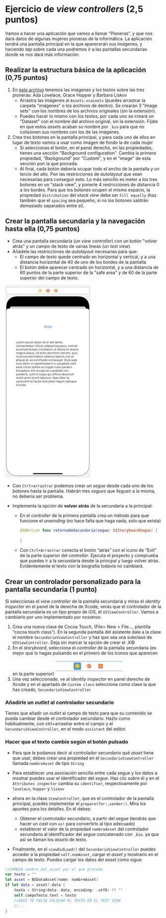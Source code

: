 # Ejercicio de *view controllers* (2,5 puntos)

Vamos a hacer una aplicación que vamos a llamar “Pioneras”, y que nos dará datos de algunas mujeres pioneras de la informática. La aplicación tendrá una pantalla principal en la que aparecerán sus imágenes, y haciendo *tap* sobre cada una podremos ir a las pantallas secundarias donde se nos dará más información.

## Realizar la estructura básica de la aplicación (0,75 puntos)

1. En [este archivo](https://github.com/ottocol/UI/raw/master/material/assets_pioneras.zip) tenemos las imágenes y los textos sobre las tres pioneras: Ada Lovelace, Grace Hopper y Barbara Liskov
    - Arrastra las imágenes al `Assets.xcassets` (puedes arrastrar la carpeta "imágenes" o los archivos de dentro). Se crearán 3 "Image sets" con los nombres de los archivos originales (sin la extensión).
    - Puedes hacer lo mismo con los textos, por cada uno se creará un "Dataset" con el nombre del archivo original, sin la extensión. Fíjate en que estos *assets* acaban su nombre por `_bio` para que no colisionen sus nombres con los de las imágenes.
2. Crea tres botones en la pantalla principal, y para cada uno de ellos en lugar de texto vamos a usar como imagen de fondo la de cada mujer 
    - Si seleccionas el botón, en el panel derecho, en las propiedades, tienes una sección "Background configuration". Cambia la primera propiedad, "Background" por "Custom", y en el "image" de esta sección pon la que proceda. 
    - Al final, cada botón debería ocupar todo el ancho de la pantalla y un tercio del alto. Pon las restricciones de *autolayout* que sean necesarias para conseguir esto. Lo más sencillo es meter a los tres botones en un "stack view", y ponerle 4 restricciones de distancia 0 a los bordes. Para que los botones ocupen el mismo espacio, la propiedad `distribution` del *stack view* debe ser `Fill equally` (haz también que el `spacing` sea pequeño, si no los botones saldrán demasiado separados entre sí).


## Crear la pantalla secundaria y la navegación hasta ella (0,75 puntos)

- Crea una pantalla secundaria (un *view controller*) con un botón "volver atrás" y un campo de texto de varias líneas (un *text view*). 
- Añádele las restricciones de *autolayout* necesarias para que:
    - El campo de texto quede centrado en horizontal y vertical, y a una distancia horizontal de 40 de uno de los bordes de la pantalla. 
    - El botón debe aparecer centrado en horizontal, y a una distancia de 60 puntos de la parte superior de la "safe area" y de 60 de la parte superior del campo de texto.

![](images/pantalla_secundaria_pioneras.png)

- Con `Ctrl+arrastrar` podemos crear un *segue* desde cada uno de los botones hasta la pantalla. Habrán tres *segues* que lleguen a la misma, no debería ser problema.
- Implementa la opción de **volver atrás** de la secundaria a la principal: 

    - En el *controller* de la primera pantalla crea un método para que funcione el *unwinding* (no hace falta que haga nada, solo que exista)

		```swift
		@IBAction func retornoDeSecundaria(segue: UIStoryboardSegue) {
    		
		}
		```

    - Con `Ctrl+Arrastrar` conecta el botón “atrás” con el icono de “Exit” de la parte superior del *controller*. Ejecuta el proyecto y comprueba que puedes ir a la secundaria desde la princpal y luego volver atrás. Evidentemente el texto con la biografía todavía no cambiará.


## Crear un controlador personalizado para la pantalla secundaria (1 punto)

Si seleccionas el *view controller* de la pantalla secundaria y miras el *identity inspector* en el panel de la derecha de Xcode, verás que el controlador de la pantalla secundaria es un tipo propio de iOS, el `UIViewController`. Vamos a cambiarlo por uno implementado por nosotros:

1. Crea una nueva clase de Cocoa Touch, (File\> New \> File…, plantilla “cocoa touch class”). En la segunda pantalla del asistente dale a la clase el nombre `SecundarioViewController` y haz que sea una subclase de `UIViewController`. Deja sin marcar la opción de crear el .XIB
2. En el *storyboard*, selecciona el *controller* de la pantalla secundaria (es mejor que lo hagas pulsando en el primero de los iconos que aparecen en  la parte superior) 
![](images/iconos_arriba_storyboard.png)
3. Una vez seleccionado, ve al *identity inspector* en panel derecho de Xcode y en el apartado de `Custom class` selecciona como clase la que has creado, `SecundarioViewController`

### Añadirle un *outlet* al controlador secundario

Tienes que añadir un *outlet* al campo de texto para que su contenido se pueda cambiar desde el controlador secundario. Hazlo como habitualmente, con ctrl+arrastrar entre el campo y el `SecundarioViewController`, en el modo `assistant` del editor.

### Hacer que el texto cambie según el botón pulsado

- Para que le podamos decir al controlador secundario qué *asset* tiene que usar, debes crear una propiedad en el `SecundarioViewController` llamada `nombreAsset` de tipo `String`

- Para establecer una asociación sencilla entre cada segue y los datos a mostrar puedes usar el identificador del *segue*. Haz clic sobre él y en el `Attributes inspector` cambia su `identifier`, respectivamente por `lovelace`, `hopper` y `liskov`
- ahora en la clase `ViewController`, que es el controlador de la pantalla principal, puedes implementar el `prepare(for:,sender:)`. Mira los apuntes para los detalles. En él debes:
    - Obtener el controlador secundario, a partir del segue (tendrás que hacer un *cast* con `as!` para convertirlo al tipo adecuado)
    -  establecer el valor de la propiedad `nombreAsset` del controlador secundario al identificador del *segue* concatenado con `_bio`. ya que así se llaman los *assets* de texto.

- Finalmente, en el `viewDidLoad()` del `SecundarioViewController` puedes acceder a la propiedad `self.nomAsset`, cargar el *asset* y mostrarlo en el campo de texto. Puedes cargar los datos del *asset* como sigue:

```swift
//CAMBIA nombre_del_asset por el que proceda
var texto = ""
let asset = NSDataAsset(name: nombreAsset)
if let data = asset?.data {
    texto = String(data: data, encoding: .utf8) ?? ""
    self.campoTexto.text = texto
    //AQUI TE FALTA COLOCAR EL TEXTO EN EL TEXT VIEW
    //...
}
```
   


